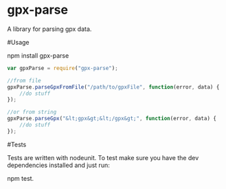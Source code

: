 gpx-parse
========

A library for parsing gpx data.

#Usage

npm install gpx-parse

```javascript
var gpxParse = require("gpx-parse");

//from file
gpxParse.parseGpxFromFile("/path/to/gpxFile", function(error, data) {
	//do stuff
});

//or from string
gpxParse.parseGpx("&lt;gpx&gt;&lt;/gpx&gt;", function(error, data) {
	//do stuff
});

```

#Tests

Tests are written with nodeunit. To test make sure you have the dev dependencies installed and just run:

npm test.